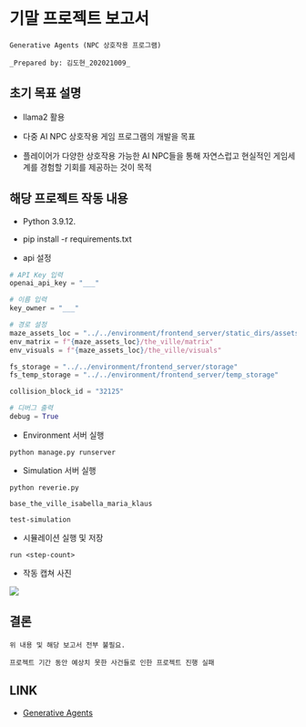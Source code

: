 # 기말 프로젝트 보고서

    Generative Agents (NPC 상호작용 프로그램)

    _Prepared by: 김도현_202021009_

## 초기 목표 설명

- llama2 활용

- 다중 AI NPC 상호작용 게임 프로그램의 개발을 목표

- 플레이어가 다양한 상호작용 가능한 AI NPC들을 통해 자연스럽고 현실적인 게임세계를 경험할 기회를 제공하는 것이 목적

## 해당 프로젝트 작동 내용

- Python 3.9.12.

- pip install -r requirements.txt

- api 설정

```python
# API Key 입력
openai_api_key = "___"

# 이름 입력
key_owner = "___"

# 경로 설정
maze_assets_loc = "../../environment/frontend_server/static_dirs/assets"
env_matrix = f"{maze_assets_loc}/the_ville/matrix"
env_visuals = f"{maze_assets_loc}/the_ville/visuals"

fs_storage = "../../environment/frontend_server/storage"
fs_temp_storage = "../../environment/frontend_server/temp_storage"

collision_block_id = "32125"

# 디버그 출력
debug = True
```

- Environment 서버 실행

```
python manage.py runserver
```

- Simulation 서버 실행

```
python reverie.py
```

```
base_the_ville_isabella_maria_klaus
```

```
test-simulation
```

- 시뮬레이션 실행 및 저장

```
run <step-count>
```

- 작동 캡쳐 사진

![](project_cap.png)

## 결론

    위 내용 및 해당 보고서 전부 불필요.

    프로젝트 기간 동안 예상치 못한 사건들로 인한 프로젝트 진행 실패

## LINK

- [Generative Agents](https://github.com/joonspk-research/generative_agents/tree/main)
